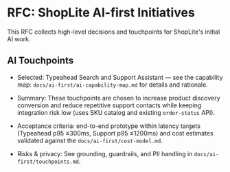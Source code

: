 # RFC: ShopLite AI-first Initiatives

This RFC collects high-level decisions and touchpoints for ShopLite's initial AI work.

## AI Touchpoints

- Selected: Typeahead Search and Support Assistant — see the capability map: `docs/ai-first/ai-capability-map.md` for details and rationale.

- Summary: These touchpoints are chosen to increase product discovery conversion and reduce repetitive support contacts while keeping integration risk low (uses SKU catalog and existing `order-status` API).
  
- Acceptance criteria: end-to-end prototype within latency targets (Typeahead p95 ≤300ms, Support p95 ≤1200ms) and cost estimates validated against the `docs/ai-first/cost-model.md`.

- Risks & privacy: See grounding, guardrails, and PII handling in `docs/ai-first/touchpoints.md`.
